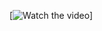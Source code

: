 

[![Watch the video](https://github.com/user-attachments/assets/e19e902d-0158-4002-b37e-4c4c35200a42)]
